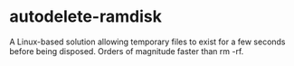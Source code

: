 # autodelete-ramdisk
A Linux-based solution allowing temporary files to exist for a few seconds before being disposed. Orders of magnitude faster than rm -rf.
